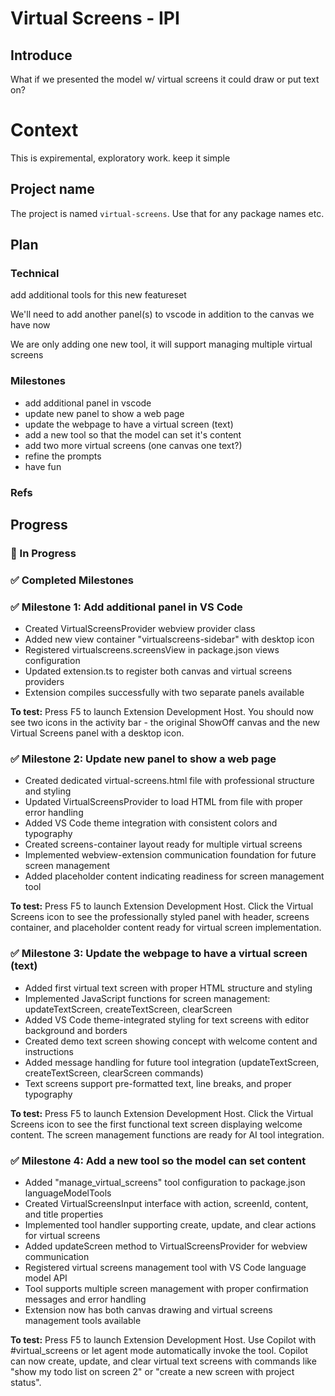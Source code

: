 # Virtual Screens - IPI

## Introduce

What if we presented the model w/ virtual screens it could draw or put text on?

# Context
This is expiremental, exploratory work. keep it simple

## Project name
The project is named `virtual-screens`. Use that for any package names etc.

## Plan


### Technical 
add additional tools for this new featureset

We'll need to add another panel(s) to vscode in addition to the canvas we have now

We are only adding one new tool, it will support managing multiple virtual screens

### Milestones
- add additional panel in vscode
- update new panel to show a web page
- update the webpage to have a virtual screen (text)
- add a new tool so that the model can set it's content
- add two more virtual screens (one canvas one text?)
- refine the prompts
- have fun

### Refs 


## Progress

### 🚧 In Progress


### ✅ Completed Milestones

### ✅ Milestone 1: Add additional panel in VS Code
- Created VirtualScreensProvider webview provider class
- Added new view container "virtualscreens-sidebar" with desktop icon
- Registered virtualscreens.screensView in package.json views configuration  
- Updated extension.ts to register both canvas and virtual screens providers
- Extension compiles successfully with two separate panels available

**To test:** Press F5 to launch Extension Development Host. You should now see two icons in the activity bar - the original ShowOff canvas and the new Virtual Screens panel with a desktop icon.

### ✅ Milestone 2: Update new panel to show a web page
- Created dedicated virtual-screens.html file with professional structure and styling
- Updated VirtualScreensProvider to load HTML from file with proper error handling
- Added VS Code theme integration with consistent colors and typography
- Created screens-container layout ready for multiple virtual screens
- Implemented webview-extension communication foundation for future screen management
- Added placeholder content indicating readiness for screen management tool

**To test:** Press F5 to launch Extension Development Host. Click the Virtual Screens icon to see the professionally styled panel with header, screens container, and placeholder content ready for virtual screen implementation.

### ✅ Milestone 3: Update the webpage to have a virtual screen (text)
- Added first virtual text screen with proper HTML structure and styling
- Implemented JavaScript functions for screen management: updateTextScreen, createTextScreen, clearScreen
- Added VS Code theme-integrated styling for text screens with editor background and borders
- Created demo text screen showing concept with welcome content and instructions
- Added message handling for future tool integration (updateTextScreen, createTextScreen, clearScreen commands)
- Text screens support pre-formatted text, line breaks, and proper typography

**To test:** Press F5 to launch Extension Development Host. Click the Virtual Screens icon to see the first functional text screen displaying welcome content. The screen management functions are ready for AI tool integration.

### ✅ Milestone 4: Add a new tool so the model can set content
- Added "manage_virtual_screens" tool configuration to package.json languageModelTools
- Created VirtualScreensInput interface with action, screenId, content, and title properties
- Implemented tool handler supporting create, update, and clear actions for virtual screens
- Added updateScreen method to VirtualScreensProvider for webview communication
- Registered virtual screens management tool with VS Code language model API
- Tool supports multiple screen management with proper confirmation messages and error handling
- Extension now has both canvas drawing and virtual screens management tools available

**To test:** Press F5 to launch Extension Development Host. Use Copilot with #virtual_screens or let agent mode automatically invoke the tool. Copilot can now create, update, and clear virtual text screens with commands like "show my todo list on screen 2" or "create a new screen with project status".
